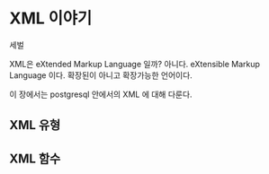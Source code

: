 # XML 이야기

세벌

XML은 eXtended Markup Language 일까? 아니다. eXtensible Markup Language 이다.
확장된이 아니고 확장가능한 언어이다.

이 장에서는 postgresql 안에서의 XML 에 대해 다룬다.

## XML 유형

## XML 함수
